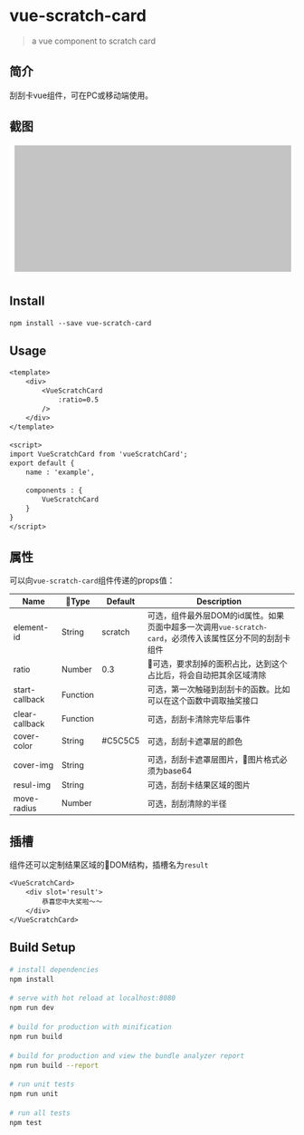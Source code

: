 # vue-scratch-card

> a vue component to scratch card

## 简介

刮刮卡vue组件，可在PC或移动端使用。

## 截图

![scratchcard](https://raw.githubusercontent.com/ZENGzoe/imagesCollection/master/2018/scratchCard.gif)

## Install

```
npm install --save vue-scratch-card
```

## Usage

```
<template>
    <div>
        <VueScratchCard 
            :ratio=0.5
        />
    </div>
</template>

<script>
import VueScratchCard from 'vueScratchCard';
export default {
    name : 'example',

    components : {
        VueScratchCard
    }
}
</script>

```

## 属性

可以向`vue-scratch-card`组件传递的props值：

Name | Type | Default | Description  
------------- | ------------- | ------------- | -------------
element-id | String| scratch | 可选，组件最外层DOM的id属性。如果页面中超多一次调用`vue-scratch-card`，必须传入该属性区分不同的刮刮卡组件
ratio | Number | 0.3 | 可选，要求刮掉的面积占比，达到这个占比后，将会自动把其余区域清除
start-callback | Function |  | 可选，第一次触碰到刮刮卡的函数。比如可以在这个函数中调取抽奖接口
clear-callback | Function |  | 可选，刮刮卡清除完毕后事件
cover-color | String | #C5C5C5 | 可选，刮刮卡遮罩层的颜色
cover-img | String |  | 可选，刮刮卡遮罩层图片，图片格式必须为base64
resul-img | String |  | 可选，刮刮卡结果区域的图片
move-radius | Number |  | 可选，刮刮清除的半径


## 插槽

组件还可以定制结果区域的DOM结构，插槽名为`result`

```
<VueScratchCard>
    <div slot='result'>
        恭喜您中大奖啦～～
    </div>
</VueScratchCard>
```



## Build Setup

``` bash
# install dependencies
npm install

# serve with hot reload at localhost:8080
npm run dev

# build for production with minification
npm run build

# build for production and view the bundle analyzer report
npm run build --report

# run unit tests
npm run unit

# run all tests
npm test
```
